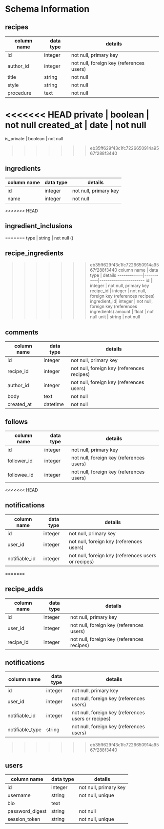 # Schema Information

## recipes
column name | data type | details
------------|-----------|-----------------------
id          | integer   | not null, primary key
author_id   | integer   | not null, foreign key (references users)
title       | string    | not null
style       | string    | not null
procedure   | text      | not null
<<<<<<< HEAD
private     | boolean   | not null
created_at  | date      | not null
=======
is_private  | boolean   | not null

>>>>>>> eb35ff629f43c1fc7226650914a9567f288f3440

## ingredients
column name | data type | details
------------|-----------|-----------------------
id          | integer   | not null, primary key
name        | integer   | not null
<<<<<<< HEAD

## ingredient_inclusions
=======
type        | string    | not null ()

## recipe_ingredients
>>>>>>> eb35ff629f43c1fc7226650914a9567f288f3440
column name  | data type | details
-------------|-----------|-----------------------
id           | integer   | not null, primary key
recipe_id    | integer   | not null, foreign key (references recipes)
ingredient_id| integer   | not null, foreign key (references ingredients)
amount       | float     | not null
unit         | string    | not null

## comments
column name | data type | details
------------|-----------|-----------------------
id          | integer   | not null, primary key
recipe_id   | integer   | not null, foreign key (references recipes)
author_id   | integer   | not null, foreign key (references users)
body        | text      | not null
created_at  | datetime  | not null

## follows
column name | data type | details
------------|-----------|-----------------------
id          | integer   | not null, primary key
follower_id | integer   | not null, foreign key (references users)
followee_id | integer   | not null, foreign key (references users)

<<<<<<< HEAD
## notifications
column name   | data type | details
--------------|-----------|-----------------------
id            | integer   | not null, primary key
user_id       | integer   | not null, foreign key (references users)
notifiable_id | integer   | not null, foreign key (references users or recipes)
=======
## recipe_adds
column name | data type | details
------------|-----------|-----------------------
id          | integer   | not null, primary key
user_id     | integer   | not null, foreign key (references users)
recipe_id   | integer   | not null, foreign key (references recipes)


## notifications
column name    | data type | details
---------------|-----------|-----------------------
id             | integer   | not null, primary key
user_id        | integer   | not null, foreign key (references users)
notifiable_id  | integer   | not null, foreign key (references users or recipes)
notifiable_type| string    | not null, foreign key (references users)
>>>>>>> eb35ff629f43c1fc7226650914a9567f288f3440

## users
column name     | data type | details
----------------|-----------|-----------------------
id              | integer   | not null, primary key
username        | string    | not null, unique
bio             | text      |
password_digest | string    | not null
session_token   | string    | not null, unique
